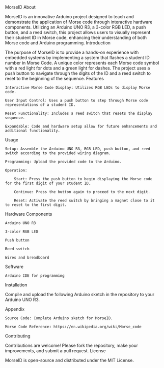MorseID
About

MorseID is an innovative Arduino project designed to teach and demonstrate the application of Morse code through interactive hardware components. Utilizing an Arduino UNO R3, a 3-color RGB LED, a push button, and a reed switch, this project allows users to visually represent their student ID in Morse code, enhancing their understanding of both Morse code and Arduino programming.
Introduction

The purpose of MorseID is to provide a hands-on experience with embedded systems by implementing a system that flashes a student ID number in Morse Code. A unique color represents each Morse code symbol with a red light for dots and a green light for dashes. The project uses a push button to navigate through the digits of the ID and a reed switch to reset to the beginning of the sequence.
Features

    Interactive Morse Code Display: Utilizes RGB LEDs to display Morse code.

    User Input Control: Uses a push button to step through Morse code representations of a student ID.

    Reset Functionality: Includes a reed switch that resets the display sequence.

    Expandable: Code and hardware setup allow for future enhancements and additional functionality.

Usage

    Setup: Assemble the Arduino UNO R3, RGB LED, push button, and reed switch according to the provided wiring diagram.

    Programming: Upload the provided code to the Arduino.

    Operation:

        Start: Press the push button to begin displaying the Morse code for the first digit of your student ID.

        Continue: Press the button again to proceed to the next digit.

        Reset: Activate the reed switch by bringing a magnet close to it to reset to the first digit.

Hardware Components

    Arduino UNO R3

    3-color RGB LED

    Push button

    Reed switch

    Wires and breadboard

Software

    Arduino IDE for programming

Installation

Compile and upload the following Arduino sketch in the repository to your Arduino UNO R3.

Appendix

    Source Code: Complete Arduino sketch for MorseID.

    Morse Code Reference: https://en.wikipedia.org/wiki/Morse_code

Contributing

Contributions are welcome! Please fork the repository, make your improvements, and submit a pull request.
License

MorseID is open-source and distributed under the MIT License.
